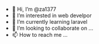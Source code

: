 - 👋 Hi, I’m @za1377
- 👀 I’m interested in web develpor
- 🌱 I’m currently learning laravel
- 💞️ I’m looking to collaborate on ...
- 📫 How to reach me ...

<!---
za1377/za1377 is a ✨ special ✨ repository because its `README.md` (this file) appears on your GitHub profile.
You can click the Preview link to take a look at your changes.
--->
